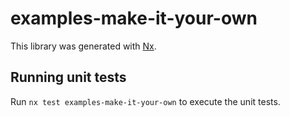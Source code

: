 # examples-make-it-your-own

This library was generated with [Nx](https://nx.dev).

## Running unit tests

Run `nx test examples-make-it-your-own` to execute the unit tests.
